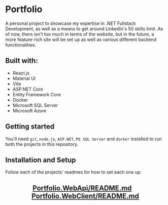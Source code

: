 # Portfolio
A personal project to showcase my expertise in .NET Fullstack Development, as well as a means to get around LinkedIn's 50 skills limit.
As of now, there isn't too much in terms of the website, but in the future, a more feature-rich site will be set up as well as various different backend functionalities.

## Built with:
- React.js
- Material UI
- Vite
- ASP.NET Core
- Entity Framework Core
- Docker
- Microsoft SQL Server
- Microsoft Azure

## Getting started
You'll need `git`, `node.js`, `ASP.NET`, `MS SQL Server` and `docker` installed to run both the projects in this repository.

## Installation and Setup
Follow each of the projects' readmes for how to set each one up:

<h2 align="center">
  <a href="Portfolio.WebApi/README.md">Portfolio.WebApi/README.md</a> &nbsp; &nbsp;
  <a href="Portfolio.WebClient/README.md">Portfolio.WebClient/README.md</a>
</h2>